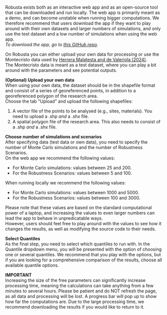 Robusta exists both as an interactive web app and as an open-source tool that can be downloaded and run locally. The web app is primarily meant as a demo, and can become unstable when running bigger computations.
We therefore recommend that users download the app if they want to play around with their own datasets and larger numbers of simulations, and only use the test dataset and a low number of simulations when using the web app. <br>
*To download the app, go to [this GitHub repo](https://github.com/centre-for-humanities-computing/robusta_webapp).*

On Robusta you can either upload your own data for processing or use the Montecristo data used by [Herrera Malatesta and de Valeriola (2024)](https://journals.plos.org/plosone/article?id=10.1371/journal.pone.0307743). <br>
The Montecristo data is meant as a test dataset, where you can play a bit around with the parameters and see potential outputs. 

**(Optional) Upload your own data** <br>
When using your own data, the dataset should be in the shapefile format and consist of a series of georeferenced points, in addition to a georeferenced polygon of the research area. <br>
Choose the tab "Upload" and upload the following shapefiles:
1. A vector file of the points to be analysed (e.g., sites, materials). You need to upload a .shp *and* a .shx file.
2. A spatial polygon file of the research area. This also needs to consist of a .shp *and* a .shx file.


**Choose number of simulations and scenarios** <br>
After specifying data (test data or own data), you need to specify the number of Monte Carlo simulations and the number of Robustness Scenarios. <br>
On the web app we recommend the following values: 
- For Monte Carlo simulations: values between 25 and 200. 
- For the Robustness Scenarios: values between 5 and 100. 

When running locally we recommend the following values: 
- For Monte Carlo simulations: values between 1000 and 5000. 
- For the Robustness Scenarios: values between 100 and 3000. 

Please note that these values are based on the standard computational power of a laptop, and increasing the values to even larger numbers can lead the app to behave in unpredicatable ways. <br>
However, users should feel free to play around with the values to see how it changes the results, as well as modifying the source code to their needs. 

**Select Quantiles** <br>
As the final step, you need to select which quantiles to run with. In the Quantile dropdown menu, you will be presented with the option of choosing one or several quantiles. 
We recommend that you play with the options, but if you are looking for a comprehensive comparison of the results, choose all available quantile options.

**IMPORTANT** <br>
Increasing the size of the free parameters can significantly increase processing time, meaning the calculations can take anything from a few minutes to several hours. 
Please be patient and do NOT refresh the page, as all data and processing will be lost. A progress bar will pop up to show how far the computations are. 
Due to the large processing time, we recommend downloading the results if you would like to return to it.
